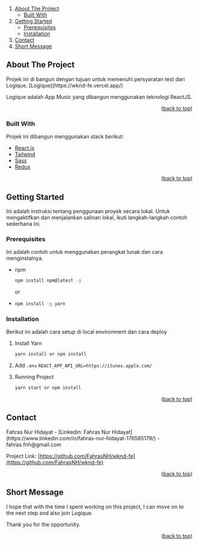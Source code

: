 <div id="top"></div>

<!-- TABLE OF CONTENTS -->
<ol>
  <li>
    <a href="#about-the-project">About The Project</a>
    <ul>
      <li><a href="#built-with">Built With</a></li>
    </ul>
  </li>
  <li>
    <a href="#getting-started">Getting Started</a>
    <ul>
      <li><a href="#prerequisites">Prerequisites</a></li>
      <li><a href="#installation">Installation</a></li>
    </ul>
  </li>
  <li><a href="#contact">Contact</a></li>
  <li><a href="#short-message">Short Message</a></li>
</ol>

<!-- ABOUT THE PROJECT -->

## About The Project

<div id="about-the-project"></div>
Projek ini di bangun dengan tujuan untuk memenuhi persyaratan test dari Logique.
[Logique](https://wknd-fe.vercel.app/)

Logique adalah App Music yang dibangun menggunakan teknologi ReactJS.

<p align="right">(<a href="#top">back to top</a>)</p>

### Built With

<div id="built-with"></div>
Projek ini dibangun menggunakan stack berikut:

- [React.js](https://reactjs.org/)
- [Tailwind](https://tailwindcss.com/)
- [Sass](https://sass-lang.com/)
- [Redux](https://redux.js.org/)

<p align="right">(<a href="#top">back to top</a>)</p>

<!-- GETTING STARTED -->

## Getting Started

<div id="getting-started"></div>
Ini adalah instruksi tentang penggunaan proyek secara lokal.
Untuk mengaktifkan dan menjalankan salinan lokal, ikuti langkah-langkah contoh sederhana ini.

### Prerequisites

<div id="installation"></div>
Ini adalah contoh untuk menggunakan perangkat lunak dan cara menginstalnya.

- npm

  ```sh
  npm install npm@latest -g
  ```

  or

- ```sh
  npm install -g yarn
  ```

### Installation

<div id="prerequisites"></div>
Berikut ini adalah cara setup di local environment dan cara deploy

1. Install Yarn

   ```sh
   yarn install or npm install
   ```

2. Add `.env`
   `REACT_APP_API_URL=https://itunes.apple.com/`

3. Running Project
   ```sh
   yarn start or npm install
   ```

<p align="right">(<a href="#top">back to top</a>)</p>

<!-- CONTACT -->

## Contact

<div id="contact"></div>
Fahras Nur Hidayat - [Linkedin: Fahras Nur Hidayat](https://www.linkedin.com/in/fahras-nur-hidayat-176585179/) - fahras.fnh@gmail.com

Project Link: [https://github.com/FahrasNH/wknd-fe](https://github.com/FahrasNH/wknd-fe)

<p align="right">(<a href="#top">back to top</a>)</p>

<!-- GETTING STARTED -->

## Short Message

<div id="short-message"></div>
I hope that with the time I spent working on this project, I can move on to the next step and also join Logique.

Thank you for the opportunity.

<p align="right">(<a href="#top">back to top</a>)</p>
